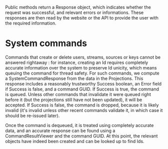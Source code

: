 Public methods return a Response object, which indicates whether the request was successful, and relevant errors or informations.
These responses are then read by the website or the API to provide the user with the required information.

System commands
=========================================

Commands that create or delete users, streams, sources or keys cannot be answered rightaway : for instance, creating an Id requires
completely accurate information over the system to preserve Id unicity, which means queuing the command for thread safety. 
For such commands, we compute a SystemCommandResponse from the data in the Projections. This response includes a reasonably trustworthy Success boolean, an Error field if Success is false, 
and a command GUID. 
If Success is true, the command is queued. Unless other commands that invalidate it were queued right before it (but the projections still have not been updated), it will be accepted.
If Success is false, the command is dropped, because it is likely invalid (it's invalid unless other recent commands validate it, in which case it should be re-issued later).

Once the command is dequeued, it is treated using completely accurate data, and an accurate response can be found using a CommandResultViewer and the command GUID.
At this point, the relevant objects have indeed been created and can be looked up to find Ids.
